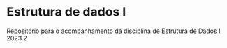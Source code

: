 # Estrutura de dados I
 Repositório para o acompanhamento da disciplina de Estrutura de Dados I 2023.2
